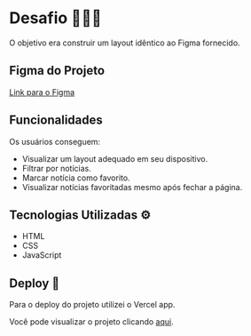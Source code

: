 # Desafio 👨🏻‍💻

O objetivo era construir um layout idêntico ao Figma fornecido.

## Figma do Projeto
[Link para o Figma](https://www.figma.com/design/Yb9IBH56g7T1hdIyZ3BMNO/Desafios---CodeLab?node-id=0-1&t=LDOcWeEr0Jir1nKs-0)

## Funcionalidades

Os usuários conseguem:
- Visualizar um layout adequado em seu dispositivo.
- Filtrar por notícias.
- Marcar notícia como favorito.
- Visualizar notícias favoritadas mesmo após fechar a página.

## Tecnologias Utilizadas ⚙️
- HTML
- CSS
- JavaScript


## Deploy 🚀
Para o deploy do projeto utilizei o Vercel app.

Você pode visualizar o projeto clicando [aqui](https://desafio-iurecode-01.vercel.app/).
